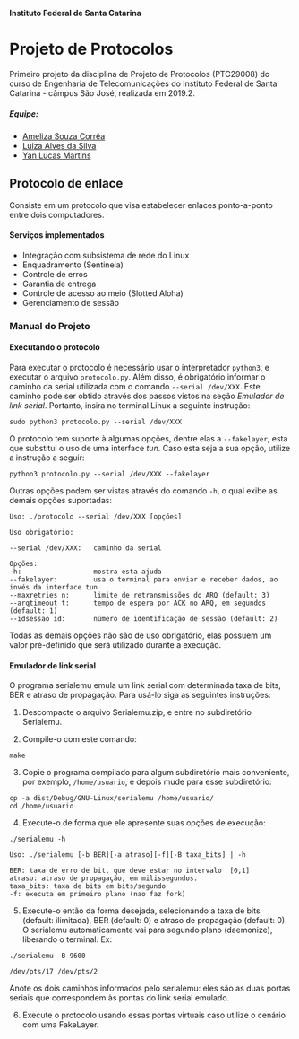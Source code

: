 **Instituto Federal de Santa Catarina**

# Projeto de Protocolos

Primeiro projeto da disciplina de Projeto de Protocolos (PTC29008) do curso de Engenharia de Telecomunicações do Instituto Federal de Santa Catarina - câmpus São José, realizada em 2019.2.

##### Equipe:

- [Ameliza Souza Corrêa](https://github.com/ameliza)
- [Luiza Alves da Silva](https://github.com/luizaalves)
- [Yan Lucas Martins](https://github.com/yanmartins)

## Protocolo de enlace

Consiste em um protocolo que visa estabelecer enlaces ponto-a-ponto entre dois computadores.

#### Serviços implementados

- Integração com subsistema de rede do Linux
- Enquadramento (Sentinela)
- Controle de erros
- Garantia de entrega
- Controle de acesso ao meio (Slotted Aloha)
- Gerenciamento de sessão

### Manual do Projeto

#### Executando o protocolo

Para executar o protocolo é necessário usar o interpretador `python3`, e executar o arquivo `protocolo.py`. Além disso, é
obrigatório informar o caminho da serial utilizada com o comando `--serial /dev/XXX`. Este caminho pode ser obtido através dos passos vistos na seção *Emulador de link serial*. Portanto, insira no terminal Linux a seguinte instrução:

`sudo python3 protocolo.py --serial /dev/XXX`

O protocolo tem suporte à algumas opções, dentre elas a `--fakelayer`, esta que substitui o uso de uma interface *tun*.
Caso esta seja a sua opção, utilize a instrução a seguir:

`python3 protocolo.py --serial /dev/XXX --fakelayer`

Outras opções podem ser vistas através do comando `-h`, o qual exibe as demais opções suportadas:

``` 
Uso: ./protocolo --serial /dev/XXX [opções]

Uso obrigatório:

--serial /dev/XXX:   caminho da serial

Opções:
-h:                  mostra esta ajuda
--fakelayer:         usa o terminal para enviar e receber dados, ao invés da interface tun
--maxretries n:      limite de retransmissões do ARQ (default: 3)
--arqtimeout t:      tempo de espera por ACK no ARQ, em segundos (default: 1)
--idsessao id:       número de identificação de sessão (default: 2)
```

Todas as demais opções não são de uso obrigatório, elas possuem um valor pré-definido que será utilizado durante a execução.

#### Emulador de link serial

O programa serialemu emula um link serial com determinada taxa de bits, BER e atraso de propagação. Para usá-lo siga as seguintes instruções:

1. Descompacte o arquivo Serialemu.zip, e entre no subdiretório Serialemu.

2. Compile-o com este comando:

```
make
```

3. Copie o programa compilado para algum subdiretório mais conveniente, por exemplo, `/home/usuario`, e depois mude para esse subdiretório:

```
cp -a dist/Debug/GNU-Linux/serialemu /home/usuario/
cd /home/usuario
```

4. Execute-o de forma que ele apresente suas opções de execução:
```
./serialemu -h

Uso: ./serialemu [-b BER][-a atraso][-f][-B taxa_bits] | -h
 
BER: taxa de erro de bit, que deve estar no intervalo  [0,1]
atraso: atraso de propagação, em milissegundos.
taxa_bits: taxa de bits em bits/segundo
-f: executa em primeiro plano (nao faz fork)
```

5. Execute-o então da forma desejada, selecionando a taxa de bits (default: ilimitada), BER (default: 0) e atraso de propagação (default: 0). O serialemu automaticamente vai para segundo plano (daemonize), liberando o terminal. Ex:

```
./serialemu -B 9600

/dev/pts/17 /dev/pts/2
```

Anote os dois caminhos informados pelo serialemu: eles são as duas portas seriais que correspondem às pontas do link serial emulado.

6. Execute o protocolo usando essas portas virtuais caso utilize o cenário com uma FakeLayer.